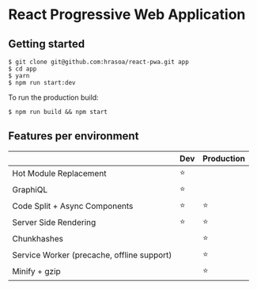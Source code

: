 # React Progressive Web Application

## Getting started

    $ git clone git@github.com:hrasoa/react-pwa.git app
    $ cd app
    $ yarn
    $ npm run start:dev
    
To run the production build:

    $ npm run build && npm start
    
## Features per environment

| | Dev | Production
--- | --- | ---
Hot Module Replacement | :star: |
GraphiQL | :star: |
Code Split + Async Components | :star: | :star:
Server Side Rendering | :star: | :star:
Chunkhashes | | :star:
Service Worker (precache, offline support) | | :star:
Minify + gzip | | :star:
